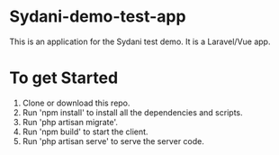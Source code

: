 # Sydani-demo-test-app
This is an application for the Sydani test demo.
It is a Laravel/Vue app.
# To get Started
1. Clone or download this repo.
2. Run 'npm install' to install all the dependencies and scripts.
3. Run 'php artisan migrate'.
5. Run 'npm build' to start the client.
6. Run 'php artisan serve' to serve the server code.
